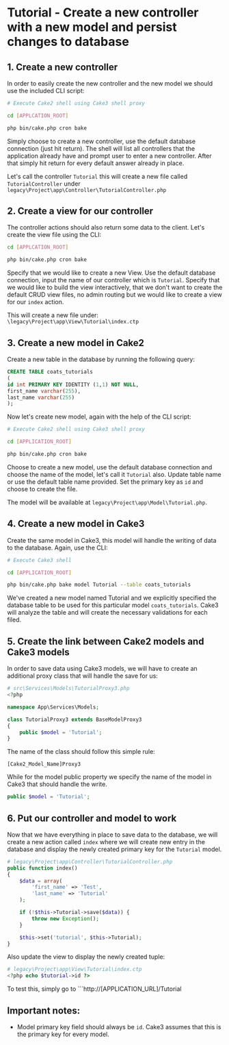 # Tutorial - Create a new controller with a new model and persist changes to database

## 1. Create a new controller

In order to easily create the new controller and the new model we should use the included CLI script:

```bash
# Execute Cake2 shell using Cake3 shell proxy

cd [APPLCATION_ROOT]

php bin/cake.php cron bake
```

Simply choose to create a new controller, use the default database connection (just hit return).
The shell will list all controllers that the application already have and prompt user to enter a new controller.
After that simply hit return for every default answer already in place.

Let's call the controller ```Tutorial``` this will create a new file called ```TutorialController``` under ```legacy\Project\app\Controller\TutorialController.php```

## 2. Create a view for our controller

The controller actions should also return some data to the client. Let's create the view file using the CLI:

```bash
cd [APPLCATION_ROOT]

php bin/cake.php cron bake
```

Specify that we would like to create a new View. Use the default database connection, input the name of our controller 
which is ```Tutorial```. Specify that we would like to build the view interactively, that we don't want to create the
default CRUD view files, no admin routing but we would like to create a view for our ```index``` action.

This will create a new file under: ```\legacy\Project\app\View\Tutorial\index.ctp```

## 3. Create a new model in Cake2

Create a new table in the database by running the following query:

```sql
CREATE TABLE coats_tutorials
(
id int PRIMARY KEY IDENTITY (1,1) NOT NULL,
first_name varchar(255),
last_name varchar(255)
);
```

Now let's create new model, again with the help of the CLI script:

```bash
# Execute Cake2 shell using Cake3 shell proxy

cd [APPLICATION_ROOT]

php bin/cake.php cron bake
```

Choose to create a new model, use the default database connection and choose the name of the model, let's call it
```Tutorial``` also. Update table name or use the default table name provided. Set the primary key as ```id``` and choose to create the file.

The model will be available at ```legacy\Project\app\Model\Tutorial.php```.

## 4. Create a new model in Cake3

Create the same model in Cake3, this model will handle the writing of data to the database. Again, use the CLI:

```bash
# Execute Cake3 shell

cd [APPLICATION_ROOT]

php bin/cake.php bake model Tutorial --table coats_tutorials
```

We've created a new model named Tutorial and we explicitly specified the database table to be used for this particular
model ```coats_tutorials```. Cake3 will analyze the table and will create the necessary validations for each filed.

## 5. Create the link between Cake2 models and Cake3 models

In order to save data using Cake3 models, we will have to create an additional proxy class that will handle the save for us:

```php
# src\Services\Models\TutorialProxy3.php
<?php

namespace App\Services\Models;

class TutorialProxy3 extends BaseModelProxy3
{
    public $model = 'Tutorial';
}
```

The name of the class should follow this simple rule:

```
[Cake2_Model_Name]Proxy3
```

While for the model public property we specify the name of the model in Cake3 that should handle the write.

```php
public $model = 'Tutorial';
```

## 6. Put our controller and model to work

Now that we have everything in place to save data to the database, we will create a new action called ```index```
where we will create new entry in the database and display the newly created primary key for the ```Tutorial``` model.

```php
# legacy\Project\app\Controller\TutorialController.php
public function index()
{
    $data = array(
        'first_name' => 'Test',
        'last_name' => 'Tutorial'
    );

    if (!$this->Tutorial->save($data)) {
        throw new Exception();
    }

    $this->set('tutorial', $this->Tutorial);
}
```

Also update the view to display the newly created tuple:

```php
# legacy\Project\app\View\Tutorial\index.ctp
<?php echo $tutorial->id ?>
```

To test this, simply go to ```http://[APPLICATION_URL]/Tutorial

## Important notes:

* Model primary key field should always be ```id```. Cake3 assumes that this is the primary key for every model.












